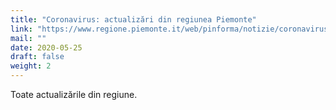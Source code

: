 ```yaml
---
title: "Coronavirus: actualizări din regiunea Piemonte"
link: "https://www.regione.piemonte.it/web/pinforma/notizie/coronavirus-gli-aggiornamenti-dalla-regione-piemonte"
mail: ""
date: 2020-05-25
draft: false
weight: 2
---
```


Toate actualizările din regiune.
